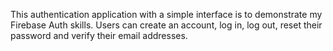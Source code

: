 This authentication application with a simple interface is to demonstrate my Firebase Auth skills. Users can create an account, log in, log out, reset their password and verify their email addresses.
